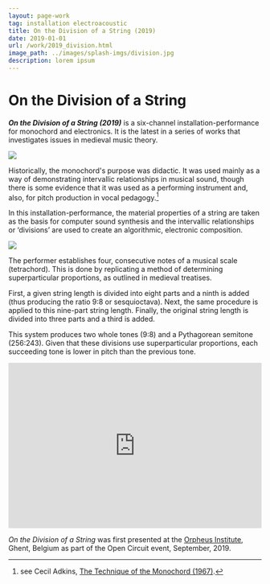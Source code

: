 ```yaml
---
layout: page-work
tag: installation electroacoustic
title: On the Division of a String (2019)
date: 2019-01-01
url: /work/2019_division.html
image_path: ../images/splash-imgs/division.jpg
description: lorem ipsum
---
```

# On the Division of a String

_**On the Division of a String (2019)**_ is a six-channel installation-performance for monochord and electronics. It is the latest in a series of works that investigates issues in medieval music theory.

![](../../images/division/division1.jpg)

Historically, the monochord's purpose was didactic. It was used mainly as a way of demonstrating intervallic relationships in musical sound, though there is some evidence that it was used as a performing instrument and, also, for pitch production in vocal pedagogy.[^1]

In this installation-performance, the material properties of a string are taken as the basis for computer sound synthesis and the intervallic relationships or ‘divisions’ are used to create an algorithmic, electronic composition.

![](../../images/division/division2.jpg)

The performer establishes four, consecutive notes of a musical scale (tetrachord). This is done by replicating a method of determining superparticular proportions, as outlined in medieval treatises.

First, a given string length is divided into eight parts and a ninth is added (thus producing the ratio 9:8 or sesquioctava). Next, the same procedure is applied to this nine-part string length. Finally, the original string length is divided into three parts and a third is added.

This system produces two whole tones (9:8) and a Pythagorean semitone (256:243). Given that these divisions use superparticular proportions, each succeeding tone is lower in pitch than the previous tone.

<div style="padding:56.25% 0 45px 0;position:relative;"><iframe src="https://player.vimeo.com/video/377372042" style="position:absolute;top:0;left:0;width:100%;height:100%;" frameborder="0" allow="autoplay; fullscreen" allowfullscreen></iframe></div><script src="https://player.vimeo.com/api/player.js"></script>

*On the Division of a String* was first presented at the [Orpheus Institute](https://www.orpheusinstituut.be), Ghent, Belgium as part of the Open Circuit event, September, 2019.

[^1]: see Cecil Adkins, [The Technique of the Monochord (1967)](https://www.jstor.org/stable/932465).
